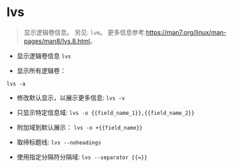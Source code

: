 # lvs

> 显示逻辑卷信息。
> 另见: `lvm`。
> 更多信息参考:<https://man7.org/linux/man-pages/man8/lvs.8.html>。

- 显示逻辑卷信息
`lvs`

- 显示所有逻辑卷：

`lvs -a`

- 修改默认显示，以展示更多信息:
`lvs -v`

- 只显示特定信息域:
`lvs -o {{field_name_1}},{{field_name_2}}`

- 附加域到默认展示：
`lvs -o +{{field_name}}`

- 取缔标题线:
`lvs --noheadings`

- 使用指定分隔符分隔域:
`lvs --separator {{=}}`
